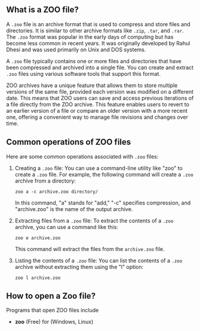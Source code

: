 ## What is a ZOO file?

A `.zoo` file is an archive format that is used to compress and store files and directories. It is similar to other archive formats like `.zip`, `.tar`, and `.rar`. The `.zoo` format was popular in the early days of computing but has become less common in recent years. It was originally developed by Rahul Dhesi and was used primarily on Unix and DOS systems.

A `.zoo` file typically contains one or more files and directories that have been compressed and archived into a single file. You can create and extract `.zoo` files using various software tools that support this format. 

ZOO archives have a unique feature that allows them to store multiple versions of the same file, provided each version was modified on a different date. This means that ZOO users can save and access previous iterations of a file directly from the ZOO archive. This feature enables users to revert to an earlier version of a file or compare an older version with a more recent one, offering a convenient way to manage file revisions and changes over time.

## Common operations of ZOO files

Here are some common operations associated with `.zoo` files:

1.  Creating a `.zoo` file: You can use a command-line utility like "zoo" to create a `.zoo` file. For example, the following command will create a `.zoo` archive from a directory:
    
    `zoo a -c archive.zoo directory/` 
    
    In this command, "a" stands for "add," "-c" specifies compression, and "archive.zoo" is the name of the output archive.
    
2.  Extracting files from a `.zoo` file: To extract the contents of a `.zoo` archive, you can use a command like this:
    
    `zoo e archive.zoo` 
    
    This command will extract the files from the `archive.zoo` file.
    
3.  Listing the contents of a `.zoo` file: You can list the contents of a `.zoo` archive without extracting them using the "l" option:
    
    
    `zoo l archive.zoo`

## How to open a Zoo file?

Programs that open ZOO files include

- **zoo** (Free) for (Windows, Linux)
